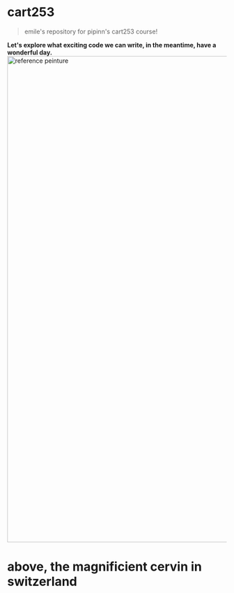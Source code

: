 # cart253
> emile's repository for pipinn's cart253 course!

**Let's explore what exciting code we can write, in the meantime, have a wonderful day.**
 <img width="1652" height="1115" alt="reference peinture" src="https://github.com/user-attachments/assets/c61c2e97-7423-48af-825a-3ef682cec2ca" />

# above, the magnificient cervin in switzerland